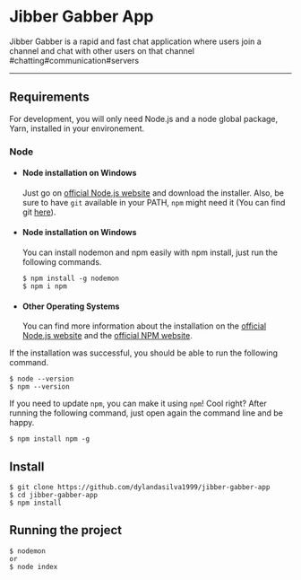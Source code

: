 # Jibber Gabber App

Jibber Gabber is a rapid and fast chat application where users join a channel and chat with other users on that channel
#chatting#communication#servers

---
## Requirements

For development, you will only need Node.js and a node global package, Yarn, installed in your environement.

### Node
- #### Node installation on Windows

  Just go on [official Node.js website](https://nodejs.org/) and download the installer.
Also, be sure to have `git` available in your PATH, `npm` might need it (You can find git [here](https://git-scm.com/)).

- #### Node installation on Windows

  You can install nodemon and npm easily with npm install, just run the following commands.

      $ npm install -g nodemon
      $ npm i npm

- #### Other Operating Systems
  You can find more information about the installation on the [official Node.js website](https://nodejs.org/) and the [official NPM website](https://npmjs.org/).

If the installation was successful, you should be able to run the following command.

    $ node --version
    $ npm --version

If you need to update `npm`, you can make it using `npm`! Cool right? After running the following command, just open again the command line and be happy.

    $ npm install npm -g

###

## Install

    $ git clone https://github.com/dylandasilva1999/jibber-gabber-app
    $ cd jibber-gabber-app
    $ npm install

## Running the project

    $ nodemon
    or
    $ node index
 
